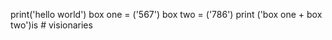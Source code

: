 print('hello world')
box one = ('567')
box two = ('786')
print ('box one + box two')is
    # visionaries